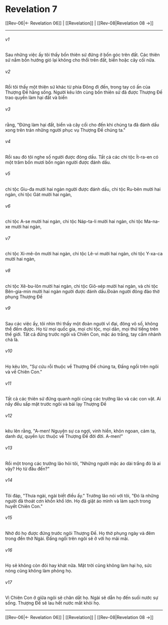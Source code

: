 # Revelation 7

[[Rev-06|← Revelation 06]] | [[Revelation]] | [[Rev-08|Revelation 08 →]]
***



###### v1 
Sau những việc ấy tôi thấy bốn thiên sứ đứng ở bốn góc trên đất. Các thiên sứ nắm bốn hướng gió lại không cho thổi trên đất, biển hoặc cây cối nữa. 

###### v2 
Rồi tôi thấy một thiên sứ khác từ phía Đông đi đến, trong tay có ấn của Thượng Đế hằng sống. Người kêu lớn cùng bốn thiên sứ đã được Thượng Đế trao quyền làm hại đất và biển 

###### v3 
rằng, "Đừng làm hại đất, biển và cây cối cho đến khi chúng ta đã đánh dấu xong trên trán những người phục vụ Thượng Đế chúng ta." 

###### v4 
Rồi sau đó tôi nghe số người được đóng dấu. Tất cả các chi tộc Ít-ra-en có một trăm bốn mươi bốn ngàn người được đánh dấu. 

###### v5 
chi tộc Giu-đa mười hai ngàn người được đánh dấu, chi tộc Ru-bên mười hai ngàn, chi tộc Gát mười hai ngàn, 

###### v6 
chi tộc A-se mười hai ngàn, chi tộc Náp-ta-li mười hai ngàn, chi tộc Ma-na-xe mười hai ngàn, 

###### v7 
chi tộc Xi-mê-ôn mười hai ngàn, chi tộc Lê-vi mười hai ngàn, chi tộc Y-xa-ca mười hai ngàn, 

###### v8 
chi tộc Xê-bu-lôn mười hai ngàn, chi tộc Giô-xép mười hai ngàn, và chi tộc Bên-gia-min mười hai ngàn người được đánh dấu.Đoàn người đông đảo thờ phụng Thượng Đế 

###### v9 
Sau các việc ấy, tôi nhìn thì thấy một đoàn người vĩ đại, đông vô số, không thể đếm được. Họ từ mọi quốc gia, mọi chi tộc, mọi dân, mọi thứ tiếng trên thế giới. Tất cả đứng trước ngôi và Chiên Con, mặc áo trắng, tay cầm nhành chà là. 

###### v10 
Họ kêu lớn, "Sự cứu rỗi thuộc về Thượng Đế chúng ta, Đấng ngồi trên ngôi và về Chiên Con." 

###### v11 
Tất cả các thiên sứ đứng quanh ngôi cùng các trưởng lão và các con vật. Ai nấy đều sấp mặt trước ngôi và bái lạy Thượng Đế 

###### v12 
kêu lên rằng, "A-men! Nguyện sự ca ngợi, vinh hiển, khôn ngoan, cảm tạ, danh dự, quyền lực thuộc về Thượng Đế đời đời. A-men!" 

###### v13 
Rồi một trong các trưởng lão hỏi tôi, "Những người mặc áo dài trắng đó là ai vậy? Họ từ đâu đến?" 

###### v14 
Tôi đáp, "Thưa ngài, ngài biết điều ấy." Trưởng lão nói với tôi, "Đó là những người đã thoát cơn khốn khổ lớn. Họ đã giặt áo mình và làm sạch trong huyết Chiên Con." 

###### v15 
Nhờ đó họ được đứng trước ngôi Thượng Đế. Họ thờ phụng ngày và đêm trong đền thờ Ngài. Đấng ngồi trên ngôi sẽ ở với họ mãi mãi. 

###### v16 
Họ sẽ không còn đói hay khát nữa. Mặt trời cũng không làm hại họ, sức nóng cũng không làm phỏng họ. 

###### v17 
Vì Chiên Con ở giữa ngôi sẽ chăn dắt họ. Ngài sẽ dẫn họ đến suối nước sự sống. Thượng Đế sẽ lau hết nước mắt khỏi họ.

***
[[Rev-06|← Revelation 06]] | [[Revelation]] | [[Rev-08|Revelation 08 →]]
